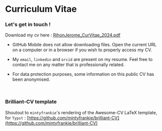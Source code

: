 # Curriculum Vitae

### Let's get in touch !
Download my cv here : [RihonJerome\_CurVitae\_2024.pdf](https://github.com/jrihon/cv/blob/main/output/RihonJerome_CurVitae_2024.pdf)

- GitHub Mobile does not allow downloading files. Open the current URL on a computer or in a browser if you wish to properly access my CV.

- My `email`, `linkedin` and `orcid` are present on my resume. Feel free to contact me on any matter that is professionally related.

- For data protection purposes, some information on this public CV has been anonymised. 

<br>


### Brilliant-CV template
Shoutout to `mintyfrankie`'s rendering of the Awesome-CV LaTeX template, for `Typst` : [https://github.com/mintyfrankie/brilliant-CV](https://github.com/mintyfrankie/brilliant-CV)


